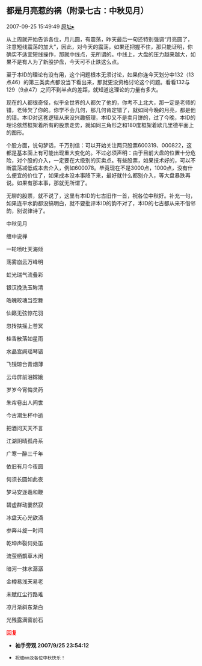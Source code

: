## 都是月亮惹的祸（附录七古：中秋见月）
2007-09-25 15:49:49
[原址▸](http://www.fxgan.com/chan_time/2007_07_12/709.htm)


从上周就开始告诉各位，月儿圆，有震荡，昨天最后一句还特别强调“月亮圆了，注意短线震荡的加大”，因此，对今天的震荡，如果还把握不住，那只能证明，你确实不适宜短线操作，那就中线点，无所谓的。中线上，大盘的压力越来越大，如果不是有人为了新股护盘，今天可不止跌这么点。

至于本ID的理论有没有用，这个问题根本无须讨论，如果你连今天划分中132（13点46）的第三类卖点都没当下看出来，那就更没资格讨论这个问题。看看132与129（9点47）之间不到半点的差距，就知道这理论的力量有多大。

现在的人都很奇怪，似乎全世界的人都欠了他的，你考不上北大，那一定是老师的错，老师欠了你的。你学不会几何，那几何肯定错了，就如同今晚的月亮，都是他的错。本ID对这套逻辑从来没兴趣搭理，本ID又不是卖月饼的，过了今晚，本ID的理论依然框架着所有的股票走势，就如同三角形之和180度框架着欧几里德平面上的图形。

个股方面，说句梦话，千万别信：可以开始关注两只股票600319、000822，这都是基本面上有可能出现重大变化的。不过必须声明：由于目前大盘的位置十分危险，对个股的介入，一定要在大级别的买卖点。有些股票，如果技术好的，可以不断震荡减低成本去介入，例如600078。毕竟现在不是3000点，1000点，没有什么便宜的价位了，如果成本没本事降下来，最好就什么都别介入，等大盘暴跌再说。如果有那本事，那就无所谓了。

无聊的股票，就不说了，这里有本ID的七古旧作一首，祝各位中秋好。补充一句，如果连平水韵都没搞明白，就不要批评本ID的韵不对了，本ID的七古都从来不借邻韵，别说律诗了。

中秋见月

缠中说禅

一轮喷吐天海倾

荡雾崩云万峰明

虹光瑞气流叠彩

银汉挽洗玉眸清

皓魄皎魂当空舞

仙籁无弦惊花羽

忽抟扶摇上苍冥

桂香散落如星雨

水晶宫阙瑶琴错

飞镜琼台青烟薄

云母屏前泪嫦娥

岁岁今宵悔灵药

朱帘卷出人间世

今古潮生杯中逝

把酒问天天不言

江湖阴晴孤舟系

广寒一醉三千年

依旧有月今夜圆

何须长圆如此夜

梦马安逐羲和鞭

碧虚群动霎然寂

冰盘天心光欲滴

参奔斗旋一时间

乾坤声裂何处笛

流萤栖鹊草木闲

暗河一抹水潺潺

金樽易浅天易老

未赋红尘行路难

凉月渐斜东渐白

光残露满窗前石




**<font color='red'>回复</font>**


- **袖手旁观 2007/9/25 23:54:12**
- ```
  祝缠mm及各位中秋快乐！
  ```
